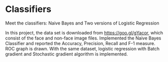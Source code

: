 # Classifiers
Meet the classifiers: Naive Bayes and Two versions of Logistic Regression

In this project, the data set is downloaded from https://goo.gl/gYacor, which consist of the face and non-face image files. Implemented the Naive Bayes Classifier and reported the Accuracy, Precision, Recall and F-1 measure. ROC graph is drawn. With the same dataset, logistic regression with Batch gradient and Stochastic gradient algorithm is implemented.

